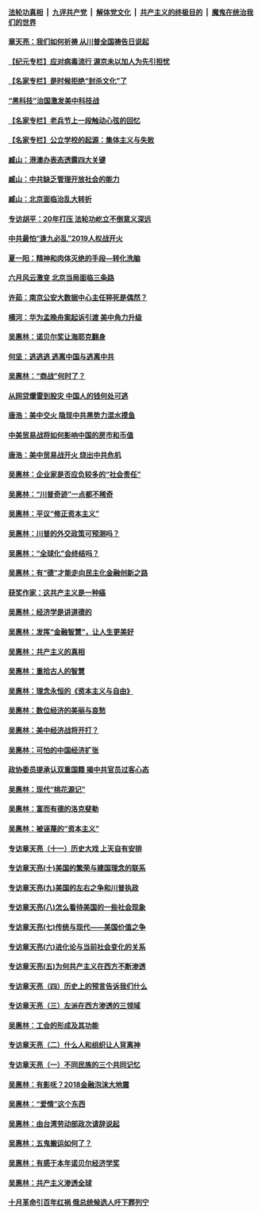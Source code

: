 ####  [法轮功真相](../../../../basic/blob/master/README.md?t=06231931) &nbsp;|&nbsp; [九评共产党](../../../../9ping.md/blob/master/README.md?t=06231931) &nbsp;|&nbsp; [解体党文化](../../../../jtdwh.md/blob/master/README.md?t=06231931)  &nbsp;|&nbsp; [共产主义的终极目的](../../../../gczydzjmd.md/blob/master/README.md?t=06231931) &nbsp;|&nbsp; [魔鬼在统治我们的世界](../../../../mgztzwmdsj.md/blob/master/README.md?t=06231931) 

#### [章天亮：我们如何祈祷 从川普全国祷告日说起](../pages/nsc423/n11944627.md?t=06231931) 

#### [【纪元专栏】应对病毒流行 渥京未以加人为先引担忧](../pages/nsc423/n11875714.md?t=06231931) 

#### [【名家专栏】是时候拒绝“封杀文化”了](../pages/nsc423/n11814093.md?t=06231931) 

#### [“黑科技”治国激发美中科技战](../pages/nsc423/n11638056.md?t=06231931) 

#### [【名家专栏】老兵节上一段触动心弦的回忆](../pages/nsc423/n11646016.md?t=06231931) 

#### [【名家专栏】公立学校的起源：集体主义与失败](../pages/nsc423/n11601833.md?t=06231931) 

#### [臧山：港澳办表态透露四大关键](../pages/nsc423/n11421628.md?t=06231931) 

#### [臧山：中共缺乏管理开放社会的能力](../pages/nsc423/n11407457.md?t=06231931) 

#### [臧山：北京面临治乱大转折](../pages/nsc423/n11406895.md?t=06231931) 

#### [专访胡平：20年打压 法轮功屹立不倒意义深远](../pages/nsc423/n11398800.md?t=06231931) 

#### [中共最怕“逢九必乱”2019人权战开火](../pages/nsc423/n11385248.md?t=06231931) 

#### [夏一阳：精神和肉体灭绝的手段—转化洗脑](../pages/nsc423/n11368250.md?t=06231931) 

#### [六月风云激变 北京当局面临三条路](../pages/nsc423/n11313668.md?t=06231931) 

#### [许茹：南京公安大数据中心主任猝死是偶然？](../pages/nsc423/n11064744.md?t=06231931) 

#### [横河：华为孟晚舟案起诉引渡 美中角力升级](../pages/nsc423/n11027230.md?t=06231931) 

#### [吴惠林：诺贝尔奖让海耶克翻身](../pages/nsc423/n10890049.md?t=06231931) 

#### [何坚：逃逃逃 逃离中国与逃离中共](../pages/nsc423/n10592891.md?t=06231931) 

#### [吴惠林：“商战”何时了？](../pages/nsc423/n10573558.md?t=06231931) 

#### [从网贷爆雷到股灾 中国人的钱何处可逃](../pages/nsc423/n10572800.md?t=06231931) 

#### [唐浩：美中交火 隐现中共黑势力混水摸鱼](../pages/nsc423/n10544040.md?t=06231931) 

#### [中美贸易战将如何影响中国的房市和币值](../pages/nsc423/n10543697.md?t=06231931) 

#### [唐浩：美中贸易战开火 烧出中共危机](../pages/nsc423/n10540126.md?t=06231931) 

#### [吴惠林：企业家是否应负较多的“社会责任”](../pages/nsc423/n10535022.md?t=06231931) 

#### [吴惠林：“川普奇迹”一点都不稀奇](../pages/nsc423/n10512808.md?t=06231931) 

#### [吴惠林：平议“修正资本主义”](../pages/nsc423/n10495724.md?t=06231931) 

#### [吴惠林：川普的外交政策可预测吗？](../pages/nsc423/n10462387.md?t=06231931) 

#### [吴惠林：“全球化”会终结吗？](../pages/nsc423/n10452838.md?t=06231931) 

#### [吴惠林：有“德”才能走向民主化金融创新之路](../pages/nsc423/n10432292.md?t=06231931) 

#### [获奖作家：这共产主义是一种癌](../pages/nsc423/n10431541.md?t=06231931) 

#### [吴惠林：经济学是讲道德的](../pages/nsc423/n10398014.md?t=06231931) 

#### [吴惠林：发挥“金融智慧”，让人生更美好](../pages/nsc423/n10375019.md?t=06231931) 

#### [吴惠林：共产主义的真相](../pages/nsc423/n10351394.md?t=06231931) 

#### [吴惠林：重拾古人的智慧](../pages/nsc423/n10337691.md?t=06231931) 

#### [吴惠林：理念永恒的《资本主义与自由》](../pages/nsc423/n10316274.md?t=06231931) 

#### [吴惠林：数位经济的美丽与哀愁](../pages/nsc423/n10292946.md?t=06231931) 

#### [吴惠林：美中经济战将开打？](../pages/nsc423/n10258825.md?t=06231931) 

#### [吴惠林：可怕的中国经济扩张](../pages/nsc423/n10219147.md?t=06231931) 

#### [政协委员提承认双重国籍 揭中共官员过客心态](../pages/nsc423/n10208809.md?t=06231931) 

#### [吴惠林：现代“桃花源记”](../pages/nsc423/n10185234.md?t=06231931) 

#### [吴惠林：富而有德的洛克斐勒](../pages/nsc423/n10142264.md?t=06231931) 

#### [吴惠林：被诬蔑的“资本主义”](../pages/nsc423/n10124816.md?t=06231931) 

#### [专访章天亮（十一）历史大戏 上天自有安排](../pages/nsc423/n10094905.md?t=06231931) 

#### [专访章天亮(十)美国的繁荣与建国理念的联系](../pages/nsc423/n10094899.md?t=06231931) 

#### [专访章天亮(九)美国的左右之争和川普执政](../pages/nsc423/n10094889.md?t=06231931) 

#### [专访章天亮(八)怎么看待美国的一些社会现象](../pages/nsc423/n10094857.md?t=06231931) 

#### [专访章天亮(七)传统与现代——美国价值之争](../pages/nsc423/n10093140.md?t=06231931) 

#### [专访章天亮(六)进化论与当前社会变化的关系](../pages/nsc423/n10092036.md?t=06231931) 

#### [专访章天亮(五)为何共产主义在西方不断渗透](../pages/nsc423/n10083620.md?t=06231931) 

#### [专访章天亮（四）历史上的预言告诉我们什么](../pages/nsc423/n10083606.md?t=06231931) 

#### [专访章天亮（三）左派在西方渗透的三领域](../pages/nsc423/n10081115.md?t=06231931) 

#### [吴惠林：工会的形成及其功能](../pages/nsc423/n10080633.md?t=06231931) 

#### [专访章天亮（二）什么人和组织让人背离神](../pages/nsc423/n10076637.md?t=06231931) 

#### [专访章天亮（一）不同民族的三个共同记忆](../pages/nsc423/n10074188.md?t=06231931) 

#### [吴惠林：有影呒？2018金融泡沫大地震](../pages/nsc423/n10040534.md?t=06231931) 

#### [吴惠林：“爱情”这个东西](../pages/nsc423/n10019423.md?t=06231931) 

#### [吴惠林：由台湾劳动部政次请辞说起](../pages/nsc423/n9979679.md?t=06231931) 

#### [吴惠林：五鬼搬运如何了？](../pages/nsc423/n9925338.md?t=06231931) 

#### [吴惠林：有感于本年诺贝尔经济学奖](../pages/nsc423/n9871883.md?t=06231931) 

#### [吴惠林：共产主义渗透全球](../pages/nsc423/n9812748.md?t=06231931) 

#### [十月革命引百年红祸 俄总统候选人吁下葬列宁](../pages/nsc423/n9810182.md?t=06231931) 

